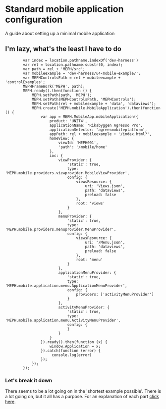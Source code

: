 ﻿# Standard mobile application configuration

A guide about setting up a minimal mobile application

 
## I'm lazy, what's the least I have to do

			var index = location.pathname.indexOf('dev-harness')
			var rel = location.pathname.substr(0, index);
			var path = rel + 'MEPH/src';
			var mobileexample = 'dev-harness/u4-mobile-example/';
			var MEPHControlsPath = rel + mobileexample + 'controlExamples';
			MEPHFrameWork('MEPH', path);
			MEPH.ready().then(function () {
				MEPH.setPath(path, 'MEPH');
				MEPH.setPath(MEPHControlsPath, 'MEPHControls');
				MEPH.setPath(rel + mobileexample + 'data', 'dataviews');
				MEPH.create('MEPH.mobile.MobileApplication').then(function () {
					var app = MEPH.MobileApp.mobileApplication({
						product: 'UNIT4',
						applicationName: 'Riksbyggen Agresso Pro',
						applicationSelector: 'agreesmobileplatform',
						appPath: rel + mobileexample + '/index.html?',
						homeView: {
							viewId: 'MEPH001',
							'path': '/mobile/home'
						},
						ioc: {
							viewProvider: {
								'static': true,
								type: 'MEPH.mobile.providers.viewprovider.MobileViewProvider',
								config: {
									viewsResource: {
										uri: 'Views.json',
										path: 'dataviews',
										preload: false
									},
									root: 'views'
								}
							},
							menuProvider: {
								'static': true,
								type: 'MEPH.mobile.providers.menuprovider.MenuProvider',
								config: {
									viewsResource: {
										uri: '/Menu.json',
										path: 'dataviews',
										preload: false
									},
									root: 'menu'
								}
							},
							applicationMenuProvider: {
								'static': true,
								type: 'MEPH.mobile.application.menu.ApplicationMenuProvider',
								config: {
									providers: ['activityMenuProvider']
								}
							},
							activityMenuProvider: {
								'static': true,
								type: 'MEPH.mobile.application.menu.ActivityMenuProvider',
								config: {
								}
							}
						}
					}).ready().then(function (x) {
						window.Application = x;
					}).catch(function (error) {
						 console.log(error)
					});
				});
			}); 

### Let's break it down

There seems to be a lot going on in the 'shortest example possible'. There is a lot going on, but it all has a purpose. For an explanation of each part [click here](#!/guide/getting_started).